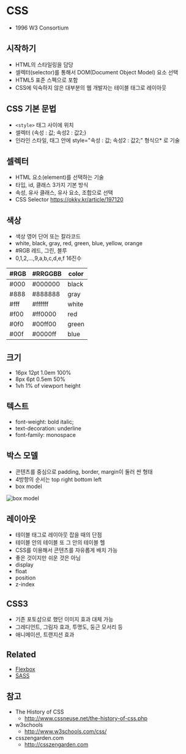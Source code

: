 # CSS
* 1996 W3 Consortium

## 시작하기
* HTML의 스타일링을 담당
* 셀렉터(selector)를 통해서 DOM(Document Object Model) 요소 선택
* HTML5 표준 스펙으로 포함
* CSS에 익숙하지 않은 대부분의 웹 개발자는 테이블 태그로 레이아웃

## CSS 기본 문법
* `<style>` 태그 사이에 위치
* 셀렉터 {속성 : 값; 속성2 : 값2;}
* 인라인 스타일, 태그 안에 style="속성 : 값; 속성2 : 값2;" 형식으* 로 기술

## 셀렉터
* HTML 요소(element)를 선택하는 기술
* 타입, id, 클래스 3가지 기본 방식
* 속성, 유사 클래스, 유사 요소, 조합으로 선택
* CSS Selector https://okky.kr/article/197120

## 색상
* 색상 영어 단어 또는 칼라코드
* white, black, gray, red, green, blue, yellow, orange
* #RGB 레드, 그린, 블루
* 0,1,2,...,9,a,b,c,d,e,f 16진수

| #RGB | #RRGGBB | color |
|---|---|---|
| #000 | #000000 | black |
| #888 | #888888 | gray  |
| #fff | #ffffff | white |
| #f00 | #ff0000 | red   |
| #0f0 | #00ff00 | green |
| #00f | #0000ff | blue  |

## 크기
* 16px 12pt 1.0em 100%
*  8px  6pt 0.5em  50%
*  1vh 1% of viewport height

## 텍스트
* font-weight: bold italic;
* text-decoration: underline
* font-family: monospace

## 박스 모델
* 콘텐츠를 중심으로 padding, border, margin이 둘러 싼 형태
* 4방향의 순서는 top right bottom left
* box model

<img src="https://okdevtv.com/images/css/boxmodel.png" alt="box model" />

## 레이아웃
* 테이블 태그로 레이아웃 잡을 때의 단점
* 테이블 안의 테이블 또 그 안의 테이블 헬
* CSS를 이용해서 콘텐츠를 자유롭게 배치 가능
* 좋은 것이지만 쉬운 것은 아님
* display
* float
* position
* z-index

## CSS3
* 기존 포토샵으로 했던 이미지 효과 대체 가능
* 그레디언트, 그림자 효과, 투명도, 둥근 모서리 등
* 애니메이션, 트랜지션 효과

## Related
* [Flexbox](/mib/css/flexbox)
* [SASS](/mib/css/sass)

##  참고
* The History of CSS
  * http://www.cssneuse.net/the-history-of-css.php
* w3schools
  * http://www.w3schools.com/css/
* csszengarden.com
  * http://csszengarden.com

